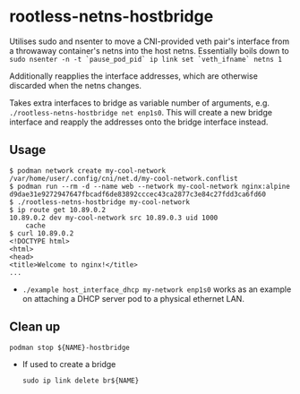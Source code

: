 rootless-netns-hostbridge
===

Utilises sudo and nsenter to move a CNI-provided veth pair's interface from a
throwaway container's netns into the host netns. Essentially boils down to
``sudo nsenter -n -t `pause_pod_pid` ip link set `veth_ifname` netns 1``

Additionally reapplies the interface addresses, which are otherwise discarded
when the netns changes.

Takes extra interfaces to bridge as variable number of arguments, e.g.
`./rootless-netns-hostbridge net enp1s0`. This will create a new bridge
interface and reapply the addresses onto the bridge interface instead.


Usage
---

```
$ podman network create my-cool-network
/var/home/user/.config/cni/net.d/my-cool-network.conflist
$ podman run --rm -d --name web --network my-cool-network nginx:alpine
d9dae31e9272947647fbcadf6de83892cccec43ca2877c3e84c27fdd3ca6fd60
$ ./rootless-netns-hostbridge my-cool-network
$ ip route get 10.89.0.2
10.89.0.2 dev my-cool-network src 10.89.0.3 uid 1000
    cache
$ curl 10.89.0.2
<!DOCTYPE html>
<html>
<head>
<title>Welcome to nginx!</title>
...
```

* `./example host_interface_dhcp my-network enp1s0` works as an example on
  attaching a DHCP server pod to a physical ethernet LAN.


Clean up
---

```
podman stop ${NAME}-hostbridge
```

* If used to create a bridge
   ```
   sudo ip link delete br${NAME}
   ```
